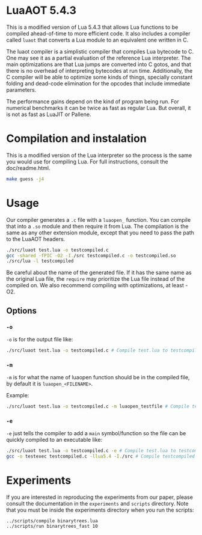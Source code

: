 # LuaAOT 5.4.3

This is a modified version of Lua 5.4.3 that allows Lua functions to be compiled ahead-of-time to more efficient code. It also includes a compiler called `luaot` that converts a Lua module to an equivalent one written in C.

The luaot compiler is a simplistic compiler that compiles Lua bytecode to C. One may see it as a partial evaluation of the reference Lua interpreter. The main optimizations are that Lua jumps are converted into C gotos, and that there is no overhead of interpreting bytecodes at run time. Additionally, the C compiler will be able to optimize some kinds of things, specially constant folding and dead-code elimination for the opcodes that include immediate parameters.

The performance gains depend on the kind of program being run. For numerical benchmarks it can be twice as fast as regular Lua. But overall, it is not as fast as LuaJIT or Pallene.

# Compilation and instalation

This is a modified version of the Lua interpreter so the process is the same you would use for compiling Lua. For full instructions, consult the doc/readme.html.
```bash
make guess -j4
```
# Usage

Our compiler generates a `.c` file with a `luaopen_` function. You can compile that into a `.so` module and then require it from Lua. The compilation is the same as any other extension module, except that you need to pass the path to the LuaAOT headers.
```bash
./src/luaot test.lua -o testcompiled.c
gcc -shared -fPIC -O2 -I./src testcompiled.c -o testcompiled.so
./src/lua -l testcompiled
```
Be careful about the name of the generated file. If it has the same name as the original Lua file, the `require` may prioritize the Lua file instead of the compiled on. We also recommend compiling with optimizations, at least -O2.

## Options
### `-o`
`-o` is for the output file like:
```bash
./src/luaot test.lua -o testcompiled.c # Compile test.lua to testcompiled.c
```
### `-m`
`-m` is for what the name of luaopen function should be in the compiled file, by default it is `luaopen_<FILENAME>`.

Example:
```bash
./src/luaot test.lua -o testcompiled.c -m luaopen_testfile # Compile test.lua to testcompiled.c with `luaopen_testfile` as the luaopen function
```
### `-e`
`-e` just tells the compiler to add a `main` symbol/function so the file can be quickly compiled to an executable like:
```bash
./src/luaot test.lua -o testcompiled.c -e # Compile test.lua to testcompiled.c and add a main func for compiling to executables
gcc -o testexec testcompiled.c -llua5.4 -I./src # Compile testcompiled to an executable that will run the lua code
```
# Experiments

If you are interested in reproducing the experiments from our paper, please consult the documentation in the `experiments` and `scripts` directory. Note that you must be inside the experiments directory when you run the scripts:

    ../scripts/compile binarytrees.lua
    ../scripts/run binarytrees_fast 10

